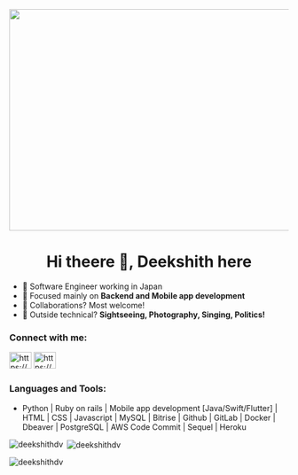 <img src="https://media.giphy.com/media/qgQUggAC3Pfv687qPC/giphy.gif" width="1000" height="400" />

<h1 align="center">Hi theere 👋, Deekshith here</h1>

- 🔭 Software Engineer working in Japan
- 🌱 Focused mainly on **Backend and Mobile app development**
- 💬 Collaborations? Most welcome!
- 🤙 Outside technical? **Sightseeing, Photography, Singing, Politics!**

<h3 align="left">Connect with me:</h3>
<p align="left">
<a href="https://www.linkedin.com/in/deekshith-dv" target="blank"><img src="https://raw.githubusercontent.com/rahuldkjain/github-profile-readme-generator/master/src/images/icons/Social/linked-in-alt.svg" alt="https://www.linkedin.com/in/deekshith-dv" height="30" width="40" /></a>
<a href="https://www.instagram.com/deekshithdv98/" target="blank"><img src="https://raw.githubusercontent.com/rahuldkjain/github-profile-readme-generator/master/src/images/icons/Social/instagram.svg" alt="https://www.instagram.com/deekshithdv98/" height="30" width="40" /></a>
</p>

<h3 align="left">Languages and Tools:</h3>

- Python | Ruby on rails | Mobile app development [Java/Swift/Flutter] | HTML | CSS | Javascript | MySQL | Bitrise | Github | GitLab | Docker | Dbeaver | PostgreSQL | AWS Code Commit | Sequel | Heroku
  
<p><img align="left" src="https://github-readme-stats.vercel.app/api/top-langs?username=deekshithdv&show_icons=true&locale=en&layout=compact" alt="deekshithdv" /></p>  

<p>&nbsp;<img align="center" src="https://github-readme-stats.vercel.app/api?username=deekshithdv&show_icons=true&locale=en" alt="deekshithdv"/></p>

<p><img align="center" src="https://github-readme-streak-stats.herokuapp.com/?user=deekshithdv&" alt="deekshithdv"/></p>

